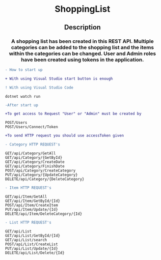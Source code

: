
<h1 align="center"> ShoppingList</h1>
<h2 align="center"> Description</h2>
<h3 align="center"> A shopping list has been created in this REST API. 
 Multiple categories can be added to the shopping list and the items within the categories can be changed. 
 User and Admin roles have been created using tokens in the application.</h1>
  
```diff 
- How to start up

+ With using Visual Studio start button is enough

! With using Visual Studio Code
```
<code>dotnet watch run</code> 
```diff 
-After start up

+To get access to Request "User" or "Admin" must be created by
```
  <code>POST</code><code>/Users</code><br>
  <code>POST</code><code>/Users</code><code>/Connect</code><code>/Token</code>
```diff
+To send HTTP request you should use accessToken given

- Category HTTP REQUEST's
```
<code>GET</code><code>/api</code><code>/Category</code><code>/GetAll</code><br>
<code>GET</code><code>/api</code><code>/Category</code><code>/{GetById}</code><br>
<code>GET</code><code>/api</code><code>/Category</code><code>/CreateDate</code><br>
<code>GET</code><code>/api</code><code>/Category</code><code>/FinishDate</code><br>
<code>POST</code><code>/api</code><code>/Category</code><code>/CreateCategory</code><br>
<code>PUT</code><code>/api</code><code>/Category</code><code>/{UpdateCategory}</code><br>
<code>DELETE</code><code>/api</code><code>/Category</code><code>/{DeleteCategory}</code><br>
```diff 
- Item HTTP REQUEST's
```
<code>GET</code><code>/api</code><code>/Item</code><code>/GetAll</code><br>
<code>GET</code><code>/api</code><code>/Item</code><code>/GetById</code><code>/{Id}</code><br>
<code>POST</code><code>/api</code><code>/Item</code><code>/CreateItem</code><br>
<code>PUT</code><code>/api</code><code>/Item</code><code>/Update</code><code>/{Id}</code><br>
<code>DELETE</code><code>/api</code><code>/Item</code><code>/DeleteCategory</code><code>/{Id}</code><br>
```diff 
- List HTTP REQUEST's
```
<code>GET</code><code>/api</code><code>/List</code><br>
<code>GET</code><code>/api</code><code>/List</code><code>/GetById</code><code>/{Id}</code><br>
<code>GET</code><code>/api</code><code>/List</code><code>/search</code><br>
<code>POST</code><code>/api</code><code>/List</code><code>/CreateList</code><br>
<code>PUT</code><code>/api</code><code>/List</code><code>/Update</code><code>/{Id}</code><br>
<code>DELETE</code><code>/api</code><code>/List</code><code>/Delete</code><code>/{Id}</code><br>
